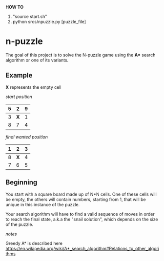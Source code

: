 **HOW TO**

1. "source start.sh"
2. python srcs/npuzzle.py [puzzle_file]

# n-puzzle

The goal of this project is to solve the N-puzzle game using the __A*__ search algorithm or one of its variants.

## Example

**X** represents the empty cell

_start position_

 5 | 2  | 9 
--| -- | --
3 | **X** | 1
8 | 7 | 4

_final wanted position_

 1 | 2  | 3 
--| -- | --
8 | **X** | 4
7 | 6 | 5

## Beginning
You start with a square board made up of N*N cells. One of these cells will be empty, the others will contain numbers, starting from 1, that will be unique in this instance of the puzzle.


Your search algorithm will have to find a valid sequence of moves in order to reach the
final state, a.k.a the "snail solution", which depends on the size of the puzzle.


_notes_

Greedy A* is described here https://en.wikipedia.org/wiki/A*_search_algorithm#Relations_to_other_algorithms

